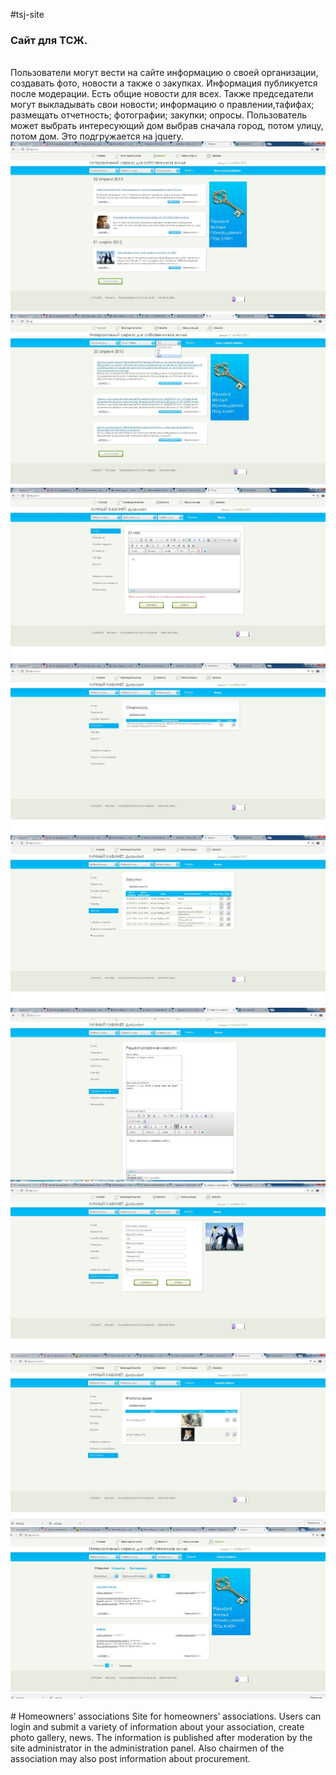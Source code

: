 <p>#tsj-site 
<h3>Сайт для ТСЖ. </h3>
<br>
Пользователи могут вести на сайте информацию о своей организации, создавать фото, новости а также о закупках. Информация публикуется после модерации. Есть общие новости для всех. Также председатели могут выкладывать свои новости; информацию о правлении,тафифах; размещать отчетность; фотографии; закупки; опросы. Пользователь может выбрать интересующий дом выбрав сначала город, потом улицу, потом дом. Это подгружается на jquery.

<img src="/1.JPG" >
<img src="/2.JPG" >
<img src="/3.JPG" >
  <img src="/4.JPG" >
    <img src="/5.JPG" >
      <img src="/6.JPG" >
        <img src="/7.JPG">
          <img src="/8.JPG">
         <img src="/9.JPG">   
<br>
<br>
# Homeowners&rsquo; associations Site for homeowners&rsquo; associations. Users can login and submit a variety of information about your association, create photo gallery, news. The information is published after moderation by the site administrator in the administration panel. Also chairmen of the association may also post information about procurement.</p>


